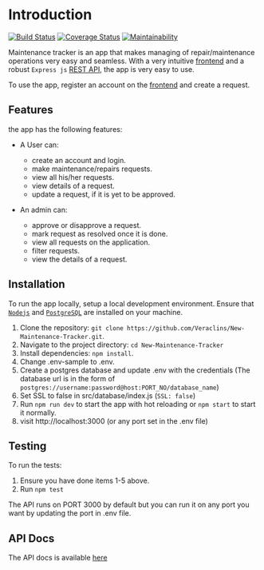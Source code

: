# Introduction

[![Build Status](https://travis-ci.org/Veraclins/New-Maintenance-Tracker.svg?branch=develop)](https://travis-ci.org/Veraclins/New-Maintenance-Tracker) [![Coverage Status](https://coveralls.io/repos/github/Veraclins/New-Maintenance-Tracker/badge.svg?branch=develop)](https://coveralls.io/github/Veraclins/New-Maintenance-Tracker?branch=develop) [![Maintainability](https://api.codeclimate.com/v1/badges/3185baf2767d48b4f0b3/maintainability)](https://codeclimate.com/github/Veraclins/New-Maintenance-Tracker/maintainability)

Maintenance tracker is an app that makes managing of repair/maintenance operations very easy and seamless. With a very intuitive  [frontend](https://veraclins-m-tracker.herokuapp.com) and a robust `Express js` [REST API](https://veraclins-m-tracker.herokuapp.com/api/v1), the app is very easy to use. 

To use the app, register an account on the [frontend](https://veraclins-m-tracker.herokuapp.com) and create a request.

## Features

the app has the following features:

- A User can:
  - create an account and login.
  - make maintenance/repairs requests.
  - view all his/her requests.
  - view details of a request.
  - update a request, if it is yet to be approved.

- An admin can:
  - approve or disapprove a request.
  - mark request as resolved once it is done.
  - view all requests on the application.
  - filter requests.
  - view the details of a request.

## Installation

To run the app locally, setup a local development environment. Ensure that [`Nodejs`](https://nodejs.org/en/download/) and [`PostgreSQL`](https://www.postgresql.org/download/) are installed on your machine.

1. Clone the repository: `git clone https://github.com/Veraclins/New-Maintenance-Tracker.git`.
2. Navigate to the project directory: `cd New-Maintenance-Tracker`
3. Install dependencies: `npm install`.
4. Change .env-sample to .env.
5. Create a postgres database and update .env with the credentials (The database url is in the form of `postgres://username:password@host:PORT_NO/database_name`)
6. Set SSL to false in src/database/index.js (`SSL: false`)
7. Run `npm run dev` to start the app with hot reloading or `npm start` to start it normally.
8. visit http://localhost:3000 (or any port set in the .env file)

## Testing

To run the tests:

1. Ensure you have done items 1-5 above.
2. Run `npm test`

The API runs on PORT 3000 by default but you can run it on any port you want by updating the port in .env file.

## API Docs

The API docs is available [here](https://veraclins-m-tracker.herokuapp.com/api-docs)
